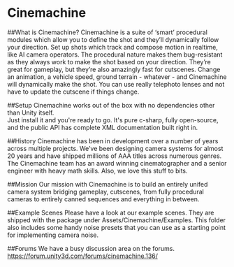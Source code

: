 # Cinemachine

##What is Cinemachine?
Cinemachine is a suite of ‘smart’ procedural modules which allow you to define the shot and
they’ll dynamically follow your direction. Set up shots which track and compose motion in
realtime, like AI camera operators. The procedural nature makes them bug-resistant as they
always work to make the shot based on your direction. They’re great for gameplay, but they’re
also amazingly fast for cutscenes. Change an animation, a vehicle speed, ground terrain -
whatever - and Cinemachine will dynamically make the shot. You can use really telephoto
lenses and not have to update the cutscene if things change.

##Setup
Cinemachine works out of the box with no dependencies other than Unity itself.  
Just install it and you're ready to go.  It's pure c-sharp, fully open-source, 
and the public API has complete XML documentation built right in.

##History
Cinemachine has been in development over a number of years across multiple projects. We’ve
been designing camera systems for almost 20 years and have shipped millions of AAA titles
across numerous genres. The Cinemachine team has an award winning cinematographer and
a senior engineer with heavy math skills. Also, we love this stuff to bits.

##Mission
Our mission with Cinemachine is to build an entirely unifed camera system bridging
gameplay, cutscenes, from fully procedural cameras to entirely canned sequences and
everything in between.

##Example Scenes
Please have a look at our example scenes. They are shipped with the package under
Assets/Cinemachine/Examples. This folder also includes some handy noise presets that you
can use as a starting point for implementing camera noise.

##Forums
We have a busy discussion area on the forums.
https://forum.unity3d.com/forums/cinemachine.136/

